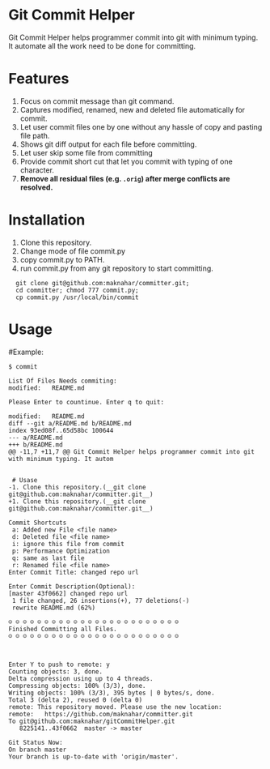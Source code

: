 # Git Commit Helper
Git Commit Helper helps programmer commit into git with minimum typing. 
It automate all the work need to be done for committing.

# Features
1. Focus on commit message than git command.
2. Captures modified, renamed, new and deleted file automatically for commit.
3. Let user commit files one by one without any hassle of copy and pasting file path.
4. Shows git diff output for each file before committing.
5. Let user skip some file from committing
6. Provide commit short cut that let you commit with typing of one character.
7. **Remove all residual files (e.g. `.orig`) after merge conflicts are resolved.**


# Installation

1. Clone this repository.
2. Change mode of file commit.py 
3. copy commit.py to PATH. 
4. run commit.py from any git repository to start committing.

```
  git clone git@github.com:maknahar/committer.git;
  cd committer; chmod 777 commit.py; 
  cp commit.py /usr/local/bin/commit
```

# Usage

#Example:
```
$ commit

List Of Files Needs commiting:
modified:   README.md

Please Enter to countinue. Enter q to quit:

modified:   README.md
diff --git a/README.md b/README.md
index 93ed08f..65d58bc 100644
--- a/README.md
+++ b/README.md
@@ -11,7 +11,7 @@ Git Commit Helper helps programmer commit into git with minimum typing. It autom
 
 
 # Usase
-1. Clone this repository.(__git clone git@github.com:maknahar/committer.git__)
+1. Clone this repository.(__git clone git@github.com:maknahar/committer.git__)

Commit Shortcuts
 a: Added new File <file name>
 d: Deleted file <file name>
 i: ignore this file from commit
 p: Performance Optimization
 q: same as last file
 r: Renamed file <file name>
Enter Commit Title: changed repo url  

Enter Commit Description(Optional):
[master 43f0662] changed repo url
 1 file changed, 26 insertions(+), 77 deletions(-)
 rewrite README.md (62%)

☺ ☺ ☺ ☺ ☺ ☺ ☺ ☺ ☺ ☺ ☺ ☺ ☺ ☺ ☺ ☺ ☺ ☺ ☺ ☺ ☺ ☺ ☺ ☺
Finished Committing all Files.
☺ ☺ ☺ ☺ ☺ ☺ ☺ ☺ ☺ ☺ ☺ ☺ ☺ ☺ ☺ ☺ ☺ ☺ ☺ ☺ ☺ ☺ ☺ ☺ 



Enter Y to push to remote: y
Counting objects: 3, done.
Delta compression using up to 4 threads.
Compressing objects: 100% (3/3), done.
Writing objects: 100% (3/3), 395 bytes | 0 bytes/s, done.
Total 3 (delta 2), reused 0 (delta 0)
remote: This repository moved. Please use the new location:
remote:   https://github.com/maknahar/committer.git
To git@github.com:maknahar/gitCommitHelper.git
   8225141..43f0662  master -> master

Git Status Now:
On branch master
Your branch is up-to-date with 'origin/master'.
```
